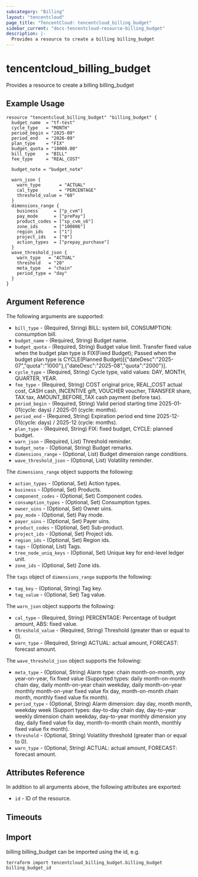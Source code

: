 ```yaml
---
subcategory: "Billing"
layout: "tencentcloud"
page_title: "TencentCloud: tencentcloud_billing_budget"
sidebar_current: "docs-tencentcloud-resource-billing_budget"
description: |-
  Provides a resource to create a billing billing_budget
---
```


# tencentcloud_billing_budget

Provides a resource to create a billing billing_budget

## Example Usage

```hcl
resource "tencentcloud_billing_budget" "billing_budget" {
  budget_name  = "tf-test"
  cycle_type   = "MONTH"
  period_begin = "2025-09"
  period_end   = "2026-09"
  plan_type    = "FIX"
  budget_quota = "10000.00"
  bill_type    = "BILL"
  fee_type     = "REAL_COST"

  budget_note = "budget_note"

  warn_json {
    warn_type       = "ACTUAL"
    cal_type        = "PERCENTAGE"
    threshold_value = "60"
  }
  dimensions_range {
    business      = ["p_cvm"]
    pay_mode      = ["prePay"]
    product_codes = ["sp_cvm_s6"]
    zone_ids      = ["100006"]
    region_ids    = ["1"]
    project_ids   = ["0"]
    action_types  = ["prepay_purchase"]
  }
  wave_threshold_json {
    warn_type   = "ACTUAL"
    threshold   = "20"
    meta_type   = "chain"
    period_type = "day"
  }
}
```

## Argument Reference

The following arguments are supported:

* `bill_type` - (Required, String) BILL: system bill, CONSUMPTION: consumption bill.
* `budget_name` - (Required, String) Budget name.
* `budget_quota` - (Required, String) Budget value limit. Transfer fixed value when the budget plan type is FIX(Fixed Budget); Passed when the budget plan type is CYCLE(Planned Budget)[{"dateDesc":"2025-07","quota":"1000"},{"dateDesc":"2025-08","quota":"2000"}].
* `cycle_type` - (Required, String) Cycle type, valid values: DAY, MONTH, QUARTER, YEAR.
* `fee_type` - (Required, String) COST original price, REAL_COST actual cost, CASH cash, INCENTIVE gift, VOUCHER voucher, TRANSFER share, TAX tax, AMOUNT_BEFORE_TAX cash payment (before tax).
* `period_begin` - (Required, String) Valid period starting time 2025-01-01(cycle: days) / 2025-01 (cycle: months).
* `period_end` - (Required, String) Expiration period end time 2025-12-01(cycle: days) / 2025-12 (cycle: months).
* `plan_type` - (Required, String) FIX: fixed budget, CYCLE: planned budget.
* `warn_json` - (Required, List) Threshold reminder.
* `budget_note` - (Optional, String) Budget remarks.
* `dimensions_range` - (Optional, List) Budget dimension range conditions.
* `wave_threshold_json` - (Optional, List) Volatility reminder.

The `dimensions_range` object supports the following:

* `action_types` - (Optional, Set) Action types.
* `business` - (Optional, Set) Products.
* `component_codes` - (Optional, Set) Component codes.
* `consumption_types` - (Optional, Set) Consumption types.
* `owner_uins` - (Optional, Set) Owner uins.
* `pay_mode` - (Optional, Set) Pay mode.
* `payer_uins` - (Optional, Set) Payer uins.
* `product_codes` - (Optional, Set) Sub-product.
* `project_ids` - (Optional, Set) Project ids.
* `region_ids` - (Optional, Set) Region ids.
* `tags` - (Optional, List) Tags.
* `tree_node_uniq_keys` - (Optional, Set) Unique key for end-level ledger unit.
* `zone_ids` - (Optional, Set) Zone ids.

The `tags` object of `dimensions_range` supports the following:

* `tag_key` - (Optional, String) Tag key.
* `tag_value` - (Optional, Set) Tag value.

The `warn_json` object supports the following:

* `cal_type` - (Required, String) PERCENTAGE: Percentage of budget amount, ABS: fixed value.
* `threshold_value` - (Required, String) Threshold (greater than or equal to 0).
* `warn_type` - (Required, String) ACTUAL: actual amount, FORECAST: forecast amount.

The `wave_threshold_json` object supports the following:

* `meta_type` - (Optional, String) Alarm type: chain month-on-month, yoy year-on-year, fix fixed value
 (Supported types: daily month-on-month chain day, daily month-on-year chain weekday, daily month-on-year monthly month-on-year fixed value fix day, month-on-month chain month, monthly fixed value fix month).
* `period_type` - (Optional, String) Alarm dimension: day day, month month, weekday week
 (Support types: day-to-day chain day, day-to-year weekly dimension chain weekday, day-to-year monthly dimension yoy day, daily fixed value fix day, month-to-month chain month, monthly fixed value fix month).
* `threshold` - (Optional, String) Volatility threshold (greater than or equal to 0).
* `warn_type` - (Optional, String) ACTUAL: actual amount, FORECAST: forecast amount.

## Attributes Reference

In addition to all arguments above, the following attributes are exported:

* `id` - ID of the resource.



## Timeouts

<no value>


## Import

billing billing_budget can be imported using the id, e.g.

```
terraform import tencentcloud_billing_budget.billing_budget billing_budget_id
```

